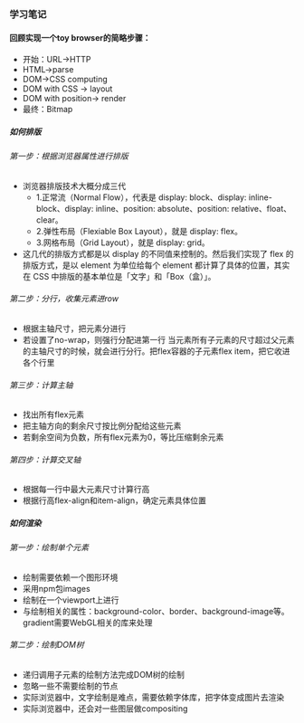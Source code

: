 ### 学习笔记
#### 回顾实现一个toy browser的简略步骤：
* 开始：URL->HTTP
* HTML->parse
* DOM->CSS computing
* DOM with CSS -> layout
* DOM with position-> render
* 最终：Bitmap

##### 如何排版
###### 第一步：根据浏览器属性进行排版
* 浏览器排版技术大概分成三代
    * 1.正常流（Normal Flow），代表是 display: block、display: inline-block、display: inline、position: absolute、position: relative、float、clear。
    * 2.弹性布局（Flexiable Box Layout），就是 display: flex。
    * 3.网格布局（Grid Layout），就是 display: grid。
* 这几代的排版方式都是以 display 的不同值来控制的。然后我们实现了 flex 的排版方式，是以 element 为单位给每个 element 都计算了具体的位置，其实在 CSS 中排版的基本单位是「文字」和「Box（盒）」。
###### 第二步：分行，收集元素进row
* 根据主轴尺寸，把元素分进行
* 若设置了no-wrap，则强行分配进第一行 当元素所有子元素的尺寸超过父元素的主轴尺寸的时候，就会进行分行。把flex容器的子元素flex item，把它收进各个行里
###### 第三步：计算主轴
* 找出所有flex元素
* 把主轴方向的剩余尺寸按比例分配给这些元素
* 若剩余空间为负数，所有flex元素为0，等比压缩剩余元素
###### 第四步：计算交叉轴
* 根据每一行中最大元素尺寸计算行高
* 根据行高flex-align和item-align，确定元素具体位置

##### 如何渲染
###### 第一步：绘制单个元素
* 绘制需要依赖一个图形环境
* 采用npm包images
* 绘制在一个viewport上进行
* 与绘制相关的属性：background-color、border、background-image等。gradient需要WebGL相关的库来处理
###### 第二步：绘制DOM树
* 递归调用子元素的绘制方法完成DOM树的绘制
* 忽略一些不需要绘制的节点
* 实际浏览器中，文字绘制是难点，需要依赖字体库，把字体变成图片去渲染
* 实际浏览器中，还会对一些图层做compositing